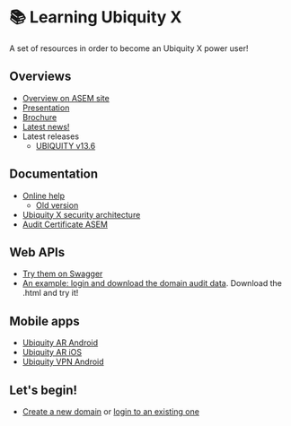 # 📚 Learning Ubiquity X
A set of resources in order to become an Ubiquity X power user!

## Overviews
- [Overview on ASEM site](https://www.asem.it/en/products/14/ubiquity.html)
- [Presentation](https://github.com/massimovar/LearningUbiquityX/blob/main/pdf/Ubiquity%20Overview%20-%20v21.pdf)
- [Brochure](https://github.com/massimovar/LearningUbiquityX/blob/main/pdf/UBIQUITY%202022_EN.pdf)
- [Latest news!](https://ubiquity.asem.it/en/News/Index)
- Latest releases
  - [UBIQUITY v13.6](https://github.com/massimovar/LearningUbiquityX/blob/main/pdf/UBIQUITY%20v13.6.pdf)

## Documentation
- [Online help](https://ubiquity.asem.it/Help/)
  - [Old version](https://ubiquity.asem.it/Help/en/index.html) 
- [Ubiquity X security architecture](https://ubiquity.asem.it/downloads-all/Documents/UbiquitySecurityArchitecture.pdf)
- [Audit Certificate ASEM](https://ubiquity.asem.it/downloads-all/Documents/AuditCertificateASEM-2024.pdf)

## Web APIs
- [Try them on Swagger](https://ubiquity.asem.it/api/index.html)
- [An example: login and download the domain audit data](https://github.com/massimovar/LearningUbiquityX/blob/main/WebAPI_examples/POC_UbiquityAPI_download_audit_data.html). Download the .html and try it!

## Mobile apps
- [Ubiquity AR Android](https://play.google.com/store/apps/details?id=it.asem.ubiquity.ar&hl=en_US)
- [Ubiquity AR iOS](https://apps.apple.com/it/app/ubiquity-ar/id1500712023)
- [Ubiquity VPN Android](https://play.google.com/store/apps/details?id=it.asem.ubiquity.vpn&hl=it&gl=US)

## Let's begin!
- [Create a new domain](https://ubiquity.asem.it/controlcenter/signup) or [login to an existing one](https://ubiquity.asem.it/controlcenter/login)
